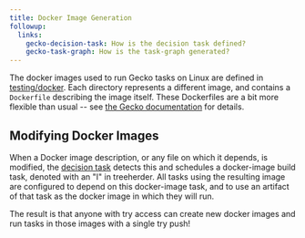 ```yaml
---
title: Docker Image Generation
followup:
  links:
    gecko-decision-task: How is the decision task defined?
    gecko-task-graph: How is the task-graph generated?
---
```


The docker images used to run Gecko tasks on Linux are defined in [testing/docker](https://dxr.mozilla.org/mozilla-central/source/testing/docker/).
Each directory represents a different image, and contains a `Dockerfile` describing the image itself.
These Dockerfiles are a bit more flexible than usual -- see [the Gecko documentation](http://gecko.readthedocs.io/en/latest/taskcluster/taskcluster/docker-images.html) for details.

## Modifying Docker Images

When a Docker image description, or any file on which it depends, is modified, the [decision task](gecko-decision-task) detects this and schedules a docker-image build task, denoted with an "I" in treeherder.
All tasks using the resulting image are configured to depend on this docker-image task, and to use an artifact of that task as the docker image in which they will run.

The result is that anyone with try access can create new docker images and run tasks in those images with a single try push!
